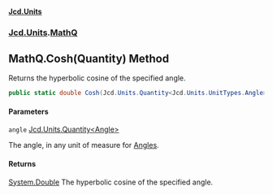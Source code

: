 #### [Jcd.Units](index 'index')
### [Jcd.Units](Jcd.Units 'Jcd.Units').[MathQ](MathQ 'Jcd.Units.MathQ')

## MathQ.Cosh(Quantity<Angle>) Method

Returns the hyperbolic cosine of the specified angle.

```csharp
public static double Cosh(Jcd.Units.Quantity<Jcd.Units.UnitTypes.Angle> angle);
```
#### Parameters

<a name='Jcd.Units.MathQ.Cosh(Jcd.Units.Quantity_Jcd.Units.UnitTypes.Angle_).angle'></a>

`angle` [Jcd.Units.Quantity&lt;](Quantity_TUnit_ 'Jcd.Units.Quantity<TUnit>')[Angle](Angle 'Jcd.Units.UnitTypes.Angle')[&gt;](Quantity_TUnit_ 'Jcd.Units.Quantity<TUnit>')

The angle, in any unit of measure for [Angles](Angles 'Jcd.Units.UnitsOfMeasure.Angles').

#### Returns
[System.Double](https://docs.microsoft.com/en-us/dotnet/api/System.Double 'System.Double')
The hyperbolic cosine of the specified angle.